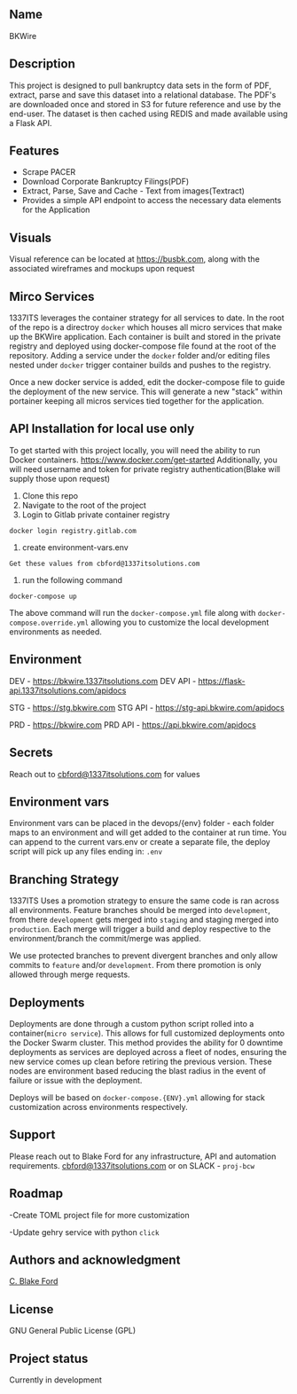 ## Name
BKWire

## Description
This project is designed to pull bankruptcy data sets in the form of PDF, extract, parse and save this dataset into a relational database. The PDF's are downloaded once and stored in S3 for future reference and use by the end-user. The dataset is then cached using REDIS and made available using a Flask API.
## Features
- Scrape PACER
- Download Corporate Bankruptcy Filings(PDF)
- Extract, Parse, Save and Cache - Text from images(Textract)
- Provides a simple API endpoint to access the necessary data elements for the Application

## Visuals
Visual reference can be located at https://busbk.com, along with the associated wireframes and mockups upon request

## Mirco Services
1337ITS leverages the container strategy for all services to date. In the root of the repo is a directroy `docker` which houses all micro services that make up the BKWire application. Each container is built and stored in the private registry and deployed using docker-compose file found at the root of the repository. Adding a service under the `docker` folder and/or editing files nested under `docker` trigger container builds and pushes to the registry.

Once a new docker service is added, edit the docker-compose file to guide the deployment of the new service. This will generate a new "stack" within portainer keeping all micros services tied together for the application.

## API Installation for local use only
To get started with this project locally, you will need the ability to run Docker containers. https://www.docker.com/get-started
Additionally, you will need username and token for private registry authentication(Blake will supply those upon request)
1. Clone this repo
1. Navigate to the root of the project
1. Login to Gitlab private container registry
```
docker login registry.gitlab.com
```
1. create environment-vars.env
```
Get these values from cbford@1337itsolutions.com
```
1. run the following command
```
docker-compose up
```
The above command will run the `docker-compose.yml` file along with `docker-compose.override.yml` allowing you to customize the local development environments as needed.

## Environment
DEV - https://bkwire.1337itsolutions.com
DEV API - https://flask-api.1337itsolutions.com/apidocs


STG - https://stg.bkwire.com
STG API - https://stg-api.bkwire.com/apidocs


PRD - https://bkwire.com
PRD API - https://api.bkwire.com/apidocs



## Secrets
Reach out to cbford@1337itsolutions.com for values

## Environment vars
Environment vars can be placed in the devops/{env} folder - each folder maps to an environment and will get added to the container at run time. You can append to the current vars.env or create a separate file, the deploy script will pick up any files ending in: `.env`

## Branching Strategy
1337ITS Uses a promotion strategy to ensure the same code is ran across all environments. Feature branches should be merged into `development`, from there `development` gets merged into `staging` and staging merged into `production`.  Each merge will trigger a build and deploy respective to the environment/branch the commit/merge was applied.

We use protected branches to prevent divergent branches and only allow commits to `feature` and/or `development`. From there promotion is only allowed through merge requests.

## Deployments
Deployments are done through a custom python script rolled into a container(`micro service`). This allows for full customized deployments onto the Docker Swarm cluster. This method provides the ability for 0 downtime deployments as services are deployed across a fleet of nodes, ensuring the new service comes up clean before retiring the previous version. These nodes are environment based reducing the blast radius in the event of failure or issue with the deployment.

Deploys will be based on `docker-compose.{ENV}.yml` allowing for stack customization across environments respectively.

## Support
Please reach out to Blake Ford for any infrastructure, API and automation requirements. cbford@1337itsolutions.com or on SLACK - `proj-bcw`

## Roadmap
-Create TOML project file for more customization

-Update gehry service with python `click`

## Authors and acknowledgment
[C. Blake Ford](https://www.linkedin.com/in/blake-ford-1337its/)

## License
GNU General Public License (GPL)

## Project status
Currently in development
